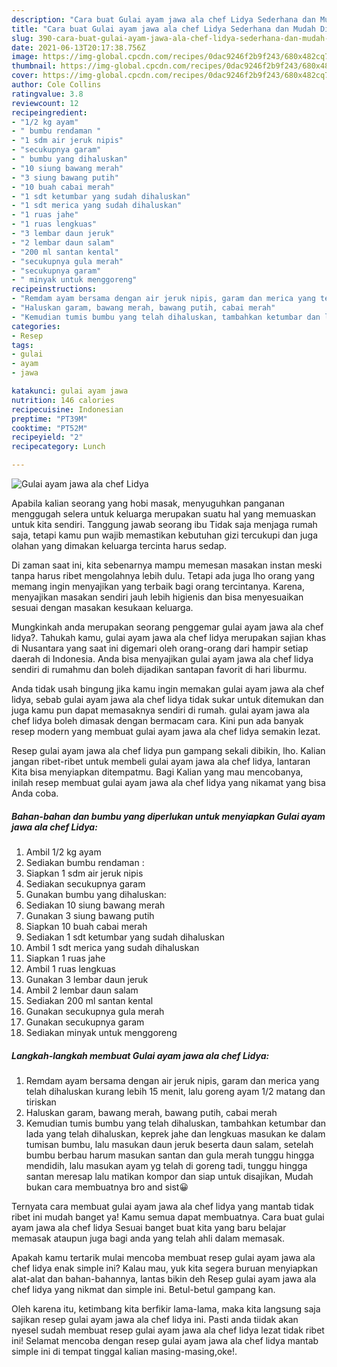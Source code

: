 ```yaml
---
description: "Cara buat Gulai ayam jawa ala chef Lidya Sederhana dan Mudah Dibuat"
title: "Cara buat Gulai ayam jawa ala chef Lidya Sederhana dan Mudah Dibuat"
slug: 390-cara-buat-gulai-ayam-jawa-ala-chef-lidya-sederhana-dan-mudah-dibuat
date: 2021-06-13T20:17:38.756Z
image: https://img-global.cpcdn.com/recipes/0dac9246f2b9f243/680x482cq70/gulai-ayam-jawa-ala-chef-lidya-foto-resep-utama.jpg
thumbnail: https://img-global.cpcdn.com/recipes/0dac9246f2b9f243/680x482cq70/gulai-ayam-jawa-ala-chef-lidya-foto-resep-utama.jpg
cover: https://img-global.cpcdn.com/recipes/0dac9246f2b9f243/680x482cq70/gulai-ayam-jawa-ala-chef-lidya-foto-resep-utama.jpg
author: Cole Collins
ratingvalue: 3.8
reviewcount: 12
recipeingredient:
- "1/2 kg ayam"
- " bumbu rendaman "
- "1 sdm air jeruk nipis"
- "secukupnya garam"
- " bumbu yang dihaluskan"
- "10 siung bawang merah"
- "3 siung bawang putih"
- "10 buah cabai merah"
- "1 sdt ketumbar yang sudah dihaluskan"
- "1 sdt merica yang sudah dihaluskan"
- "1 ruas jahe"
- "1 ruas lengkuas"
- "3 lembar daun jeruk"
- "2 lembar daun salam"
- "200 ml santan kental"
- "secukupnya gula merah"
- "secukupnya garam"
- " minyak untuk menggoreng"
recipeinstructions:
- "Remdam ayam bersama dengan air jeruk nipis, garam dan merica yang telah dihaluskan kurang lebih 15 menit, lalu goreng ayam 1/2 matang dan tiriskan"
- "Haluskan garam, bawang merah, bawang putih, cabai merah"
- "Kemudian tumis bumbu yang telah dihaluskan, tambahkan ketumbar dan lada yang telah dihaluskan, keprek jahe dan lengkuas masukan ke dalam tumisan bumbu, lalu masukan daun jeruk beserta daun salam, setelah bumbu berbau harum masukan santan dan gula merah tunggu hingga mendidih, lalu masukan ayam yg telah di goreng tadi, tunggu hingga santan meresap lalu matikan kompor dan siap untuk disajikan, Mudah bukan cara membuatnya bro and sist😀"
categories:
- Resep
tags:
- gulai
- ayam
- jawa

katakunci: gulai ayam jawa 
nutrition: 146 calories
recipecuisine: Indonesian
preptime: "PT39M"
cooktime: "PT52M"
recipeyield: "2"
recipecategory: Lunch

---
```



![Gulai ayam jawa ala chef Lidya](https://img-global.cpcdn.com/recipes/0dac9246f2b9f243/680x482cq70/gulai-ayam-jawa-ala-chef-lidya-foto-resep-utama.jpg)

Apabila kalian seorang yang hobi masak, menyuguhkan panganan menggugah selera untuk keluarga merupakan suatu hal yang memuaskan untuk kita sendiri. Tanggung jawab seorang ibu Tidak saja menjaga rumah saja, tetapi kamu pun wajib memastikan kebutuhan gizi tercukupi dan juga olahan yang dimakan keluarga tercinta harus sedap.

Di zaman  saat ini, kita sebenarnya mampu memesan masakan instan meski tanpa harus ribet mengolahnya lebih dulu. Tetapi ada juga lho orang yang memang ingin menyajikan yang terbaik bagi orang tercintanya. Karena, menyajikan masakan sendiri jauh lebih higienis dan bisa menyesuaikan sesuai dengan masakan kesukaan keluarga. 



Mungkinkah anda merupakan seorang penggemar gulai ayam jawa ala chef lidya?. Tahukah kamu, gulai ayam jawa ala chef lidya merupakan sajian khas di Nusantara yang saat ini digemari oleh orang-orang dari hampir setiap daerah di Indonesia. Anda bisa menyajikan gulai ayam jawa ala chef lidya sendiri di rumahmu dan boleh dijadikan santapan favorit di hari liburmu.

Anda tidak usah bingung jika kamu ingin memakan gulai ayam jawa ala chef lidya, sebab gulai ayam jawa ala chef lidya tidak sukar untuk ditemukan dan juga kamu pun dapat memasaknya sendiri di rumah. gulai ayam jawa ala chef lidya boleh dimasak dengan bermacam cara. Kini pun ada banyak resep modern yang membuat gulai ayam jawa ala chef lidya semakin lezat.

Resep gulai ayam jawa ala chef lidya pun gampang sekali dibikin, lho. Kalian jangan ribet-ribet untuk membeli gulai ayam jawa ala chef lidya, lantaran Kita bisa menyiapkan ditempatmu. Bagi Kalian yang mau mencobanya, inilah resep membuat gulai ayam jawa ala chef lidya yang nikamat yang bisa Anda coba.

<!--inarticleads1-->

##### Bahan-bahan dan bumbu yang diperlukan untuk menyiapkan Gulai ayam jawa ala chef Lidya:

1. Ambil 1/2 kg ayam
1. Sediakan  bumbu rendaman :
1. Siapkan 1 sdm air jeruk nipis
1. Sediakan secukupnya garam
1. Gunakan  bumbu yang dihaluskan:
1. Sediakan 10 siung bawang merah
1. Gunakan 3 siung bawang putih
1. Siapkan 10 buah cabai merah
1. Sediakan 1 sdt ketumbar yang sudah dihaluskan
1. Ambil 1 sdt merica yang sudah dihaluskan
1. Siapkan 1 ruas jahe
1. Ambil 1 ruas lengkuas
1. Gunakan 3 lembar daun jeruk
1. Ambil 2 lembar daun salam
1. Sediakan 200 ml santan kental
1. Gunakan secukupnya gula merah
1. Gunakan secukupnya garam
1. Sediakan  minyak untuk menggoreng




<!--inarticleads2-->

##### Langkah-langkah membuat Gulai ayam jawa ala chef Lidya:

1. Remdam ayam bersama dengan air jeruk nipis, garam dan merica yang telah dihaluskan kurang lebih 15 menit, lalu goreng ayam 1/2 matang dan tiriskan
1. Haluskan garam, bawang merah, bawang putih, cabai merah
1. Kemudian tumis bumbu yang telah dihaluskan, tambahkan ketumbar dan lada yang telah dihaluskan, keprek jahe dan lengkuas masukan ke dalam tumisan bumbu, lalu masukan daun jeruk beserta daun salam, setelah bumbu berbau harum masukan santan dan gula merah tunggu hingga mendidih, lalu masukan ayam yg telah di goreng tadi, tunggu hingga santan meresap lalu matikan kompor dan siap untuk disajikan, Mudah bukan cara membuatnya bro and sist😀




Ternyata cara membuat gulai ayam jawa ala chef lidya yang mantab tidak ribet ini mudah banget ya! Kamu semua dapat membuatnya. Cara buat gulai ayam jawa ala chef lidya Sesuai banget buat kita yang baru belajar memasak ataupun juga bagi anda yang telah ahli dalam memasak.

Apakah kamu tertarik mulai mencoba membuat resep gulai ayam jawa ala chef lidya enak simple ini? Kalau mau, yuk kita segera buruan menyiapkan alat-alat dan bahan-bahannya, lantas bikin deh Resep gulai ayam jawa ala chef lidya yang nikmat dan simple ini. Betul-betul gampang kan. 

Oleh karena itu, ketimbang kita berfikir lama-lama, maka kita langsung saja sajikan resep gulai ayam jawa ala chef lidya ini. Pasti anda tiidak akan nyesel sudah membuat resep gulai ayam jawa ala chef lidya lezat tidak ribet ini! Selamat mencoba dengan resep gulai ayam jawa ala chef lidya mantab simple ini di tempat tinggal kalian masing-masing,oke!.

